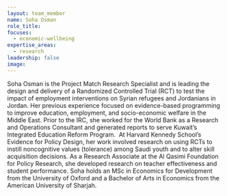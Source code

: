 ```yaml
---
layout: team_member
name: Soha Osman
role_title:
focuses:
  - economic-wellbeing
expertise_areas:
  - research
leadership: false
image:
---
```


Soha Osman is the Project Match Research Specialist and is leading the design and delivery of a Randomized Controlled Trial (RCT) to test the impact of employment interventions on Syrian refugees and Jordanians in Jordan. Her previous experience focused on evidence-based programming to improve education, employment, and socio-economic welfare in the Middle East. Prior to the IRC, she worked for the World Bank as a Research and Operations Consultant and generated reports to serve Kuwait’s Integrated Education Reform Program.&nbsp; At Harvard Kennedy School’s Evidence for Policy Design, her work involved research on using RCTs to instill noncognitive values (tolerance) among Saudi youth and to alter skill acquisition decisions. As a Research Associate at the Al Qasimi Foundation for Policy Research, she developed research on teacher effectiveness and student performance. Soha holds an MSc in Economics for Development from the University of Oxford and a Bachelor of Arts in Economics from the American University of Sharjah.&nbsp;